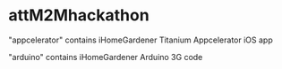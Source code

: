 attM2Mhackathon
===============

"appcelerator" contains iHomeGardener Titanium Appcelerator iOS app

"arduino" contains iHomeGardener Arduino 3G code
